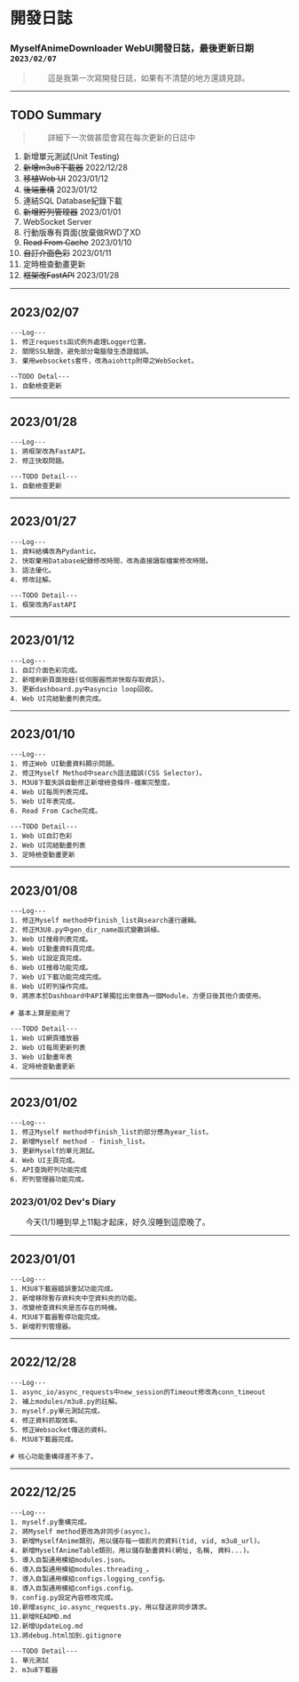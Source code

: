 # 開發日誌
### MyselfAnimeDownloader WebUI開發日誌，最後更新日期`2023/02/07`
> 這是我第一次寫開發日誌，如果有不清楚的地方還請見諒。
---

<style>
    p {
        text-indent: 2em;
    }
</style>

## TODO Summary
> 詳細下一次做甚麼會寫在每次更新的日誌中

1.  新增單元測試(Unit Testing)
2.  ~~新增m3u8下載器~~ 2022/12/28
3.  ~~移植Web UI~~ 2023/01/12
4.  ~~後端重構~~ 2023/01/12
5.  連結SQL Database紀錄下載
6.  ~~新增貯列管理器~~ 2023/01/01
7.  WebSocket Server
8.  行動版專有頁面(放棄做RWD了XD
9.  ~~Read From Cache~~ 2023/01/10
10. ~~自訂介面色彩~~ 2023/01/11
11. 定時檢查動畫更新
12. ~~框架改FastAPI~~ 2023/01/28

---

## 2023/02/07
```
---Log---
1. 修正requests函式例外處理Logger位置。
2. 關閉SSL驗證，避免部分電腦發生憑證錯誤。
3. 棄用websockets套件，改為aiohttp附帶之WebSocket。

--TODO Detal---
1. 自動檢查更新
```

---

## 2023/01/28
```
---Log---
1. 將框架改為FastAPI。
2. 修正快取問題。

---TODO Detail---
1. 自動檢查更新
```

---

## 2023/01/27
```
---Log---
1. 資料結構改為Pydantic。
2. 快取棄用Database紀錄修改時間，改為直接讀取檔案修改時間。
3. 語法優化。
4. 修改註解。

---TODO Detail---
1. 框架改為FastAPI
```
<!-- ### 2023/01/27 Dev's Diary
好累，過年都待在家裡好無聊😂，太久沒寫了不知道要說甚麼，之後應該會改發在Twitter，先這樣，想到再說。 -->

---

## 2023/01/12
```
---Log---
1. 自訂介面色彩完成。
2. 新增刷新頁面按鈕(從伺服器而非快取存取資訊)。
3. 更新dashboard.py中asyncio loop回收。
4. Web UI完結動畫列表完成。

```
<!-- ### 2023/01/12 Dev's Diary
主要功能做完啦~，接下來更新步調應該就會放緩了，會先去做其他東西，所以優先級會後移，但只要列上TODO List的東西我都會找時間把它做出來，如果有甚麼希望我加進去的功能，可以開個Issue跟我說，只要不是太複雜的我應該都會加進TODO List。

離上次更新只過了兩天，可以說是完全沒東西可以寫😂，明天就要考學測了呢， -->

---

## 2023/01/10
```
---Log---
1. 修正Web UI動畫資料顯示問題。
2. 修正Myself Method中search語法錯誤(CSS Selector)。
3. M3U8下載失誤自動修正新增檢查條件-檔案完整度。
4. Web UI每周列表完成。
5. Web UI年表完成。
6. Read From Cache完成。

---TODO Detail---
1. Web UI自訂色彩
2. Web UI完結動畫列表
3. 定時檢查動畫更新
```
<!-- ### 2023/01/10 Dev's Diary
這幾天的進度很多，更新比較快，結果害我現在不知道要在這裡寫什麼😂。

先講一下近況好了，這幾天不用上夜課輔，所以晚上就多出很多時間可以趕進度😆。然後是昨天，我拿成大報名系統的截圖去申請Dcard，今天就收到申請通過的通知了，結果一進去第一則就看到很多人在靠北成大選課系統卡住，去成大資工應該是個正確的選擇吧(?。

是說這幾天學校的網路好像在檢修的樣子，終於阿，前一陣子很不穩定，連聽音樂都會卡，好像是昨天下午來開始處理的，但是也是從昨天下午，我的Github開始沒辦法用SSH操作了，可是去問丁丁他又說沒有問題，但是今天把電腦防火牆關了也還是連不上，希望檢修結束後能恢復正常😑。

今天早上去領第二次段考的獎，那群人真的就把我自己一個人留在那裡領獎，怎麼會有這種同學😑。

是說今天的心情沒有很好，跟上面的無關，也不是說有什麼難過的事，就是一連串瑣碎的小事，說受傷嗎，又好像不是，希望只是我自己的胡思亂想，第一次發現自己的心情會受一個人影響得如此之劇烈🙁。

今天就這樣吧，雖然說沒什麼事，但還是寫了不少，最近晚上睡得不是很好，常會在半夜醒來，但是昨天晚上兩段睡眠分別做了兩個夢，都是夢見同一個人，真希望能在夢中不要醒來就好了🥲...

現在時間是2023/01/10 22:50，各位晚安，也在此為各位學測生加油。 -->

---

## 2023/01/08
```
---Log---
1. 修正Myself method中finish_list與search運行邏輯。
2. 修正M3U8.py中gen_dir_name函式變數誤植。
3. Web UI搜尋列表完成。
4. Web UI動畫資料頁完成。
5. Web UI設定頁完成。
6. Web UI搜尋功能完成。
7. Web UI下載功能完成完成。
8. Web UI貯列操作完成。
9. 將原本於Dashboard中API單獨拉出來做為一個Module，方便日後其他介面使用。

# 基本上算是能用了

---TODO Detail---
1. Web UI網頁播放器
2. Web UI每周更新列表
3. Web UI動畫年表
4. 定時檢查動畫更新
```
<!-- ### 2023/01/08 Dev's Diary
感覺好久沒有寫UpdateLog了，上一次寫已經是6天前了，這段時間對後端基本沒什麼改，主要都在做UI，感覺現在寫起來比較輕鬆一些，之前做的都是一直疊Element去排版，維護起來好累。

至於後端的部分，主要是在今天發現了Myself Method中的finish_list跟search一直都是用一般的邏輯再跑，抓完一頁資料再去請求下一頁，完全沒利用到非同步的優點😓，今天把他改正了，透過先把會用到的頁面都抓下來再去分析資料。

在前後端嫁接的部分，Flask的SocketIO果然還是好難理解，自己重寫一組好了😂。

是說好像剩不到十天就要學測了，還好我特選上了😆，~~雖然也因此被找去分享經驗~~，看其他人在那裡準備好辛苦，在這裡祝福他們都能考上自己的志願~~希望有人來成大資工陪我XD~~。 -->

---

## 2023/01/02
```
---Log---
1. 修正Myself method中finish_list的部分應為year_list。
2. 新增Myself method - finish_list。
3. 更新Myself的單元測試。
4. Web UI主頁完成。
5. API查詢貯列功能完成
6. 貯列管理器功能完成。
```
### 2023/01/02 Dev's Diary
今天(1/1)睡到早上11點才起床，好久沒睡到這麼晚了。

---

## 2023/01/01
```
---Log---
1. M3U8下載器錯誤重試功能完成。
2. 新增移除暫存資料夾中空資料夾的功能。
3. 改變檢查資料夾是否存在的時機。
4. M3U8下載器暫停功能完成。
5. 新增貯列管理器。
```
<!-- ### 2023/01/01 Dev's Diary
要跨年了~今天好累，下午想說去躺一下，結果就睡到晚上了😂。

最近感覺沒做甚麼事，寫不出甚麼東西，昨天把影片弄成VS Code的背景了，效果還行，然後網頁的部分，第一次做黑白主題切換，發現很好看😆。

今天在測試的時候，差一點把整個Dashboard都刪掉，還好有Git，第一次發現Git的方便。(還有5個小時跨年)

貯列管理器做好啦~比想像中的還要順利，而且也比較穩定，今天寫上TODO的東西今天就做完了😀。(還有3個小時跨年)

新年快樂~~ 現在時間是2023/01/01 00:49，晚安。 -->

---

## 2022/12/28
```
---Log---
1. async_io/async_requests中new_session的Timeout修改為conn_timeout
2. 補上modules/m3u8.py的註解。
3. myself.py單元測試完成。
4. 修正資料抓取效率。
5. 修正Websocket傳送的資料。
6. M3U8下載器完成。

# 核心功能重構得差不多了。

```
<!-- ### 2022/12/28 Dev's Diary
M3U8下載器完成了，主要是找到請求資料需要在標頭中增加`"referer": "https://v.myself-bbs.com/"`，然後居然花了一節課在處理Stream的問題，結果只是因為Session被關掉了😂。

昨天丁丁說Python的List在append的時候，用`data_ = data.append;data_("")`會比較快，太酷了吧。

今天晚上都在處理測試檔被誤Commit的問題😆，最後是參考[這篇文章](https://blog.darkthread.net/blog/rm-files-from-git-history/)解決的。

今天中午又吃雞肉飯😑。

現在時間是2022/12/28 23:56 先這樣吧，好像睡覺，寫程式的精神消耗比想像中的大。 -->

---

## 2022/12/25
```
---Log---
1. myself.py重構完成。
2. 將Myself method更改為非同步(async)。
3. 新增MyselfAnime類別，用以儲存每一個影片的資料(tid, vid, m3u8_url)。
4. 新增MyselfAnimeTable類別，用以儲存動畫資料(網址, 名稱, 資料...)。
5. 導入自製通用模組modules.json。
6. 導入自製通用模組modules.threading_。
7. 導入自製通用模組configs.logging_config。
8. 導入自製通用模組configs.config。
9. config.py設定內容修改完成。
10.新增async_io.async_requests.py，用以發送非同步請求。
11.新增READMD.md
12.新增UpdateLog.md
13.將debug.html加到.gitignore

---TODO Detail---
1. 單元測試
2. m3u8下載器
```
<!-- ### 2022/12/25 Dev's Diary
這裡預計會寫兩次更新之間的一些瑣事，就像日記那樣。

前幾天剛看完八目迷的"在昨日的春天等待你"，很好看，描寫很細膩，雖然幾乎沒有插圖，但是能夠想像出畫面，值得入手。

前天下午把實驗室的音源線重新接回去了，還好有學長留下來的3.5mm插孔座，然後第一次用那把新來的電烙鐵，超好用，焊錫很快就融了，重接線大概3分鐘而已。是說實驗室裡居然連焊錫都找不到，也是很扯，其他找不到的還有各種杜邦線跟3.5mm音源線，找東西就找了快一個小時😑。

昨天在做動態語音機器人，其實還有一點沒做完，但我覺得剩下的功能沒有到很必要就暫時停止了，所以那邊其實可以算是告一段落了😆。

今天是聖誕節(但我只有一個人QQ)，凌晨的孤獨搖滾正常播出了，感謝巴哈，不然原本要等到禮拜一，可是這是最後一集了，我需要第二季😭。

早上起來，天氣一樣很冷，早上9點多起床就開始重啟這個專案了(怎麼那麼可悲)，前陣子Myself宣布恢復營運了，所以這個專案又有了存在的意義，這也是在看完O'REILLY那本Python非同步教學之後，第一次用在實作，雖然它的翻譯寫的很文言，但多少都還是有幫助的。

明天又要上課了，早上的公假還沒請好，不知道會不會又有一堆不知道從哪裡來的模考要寫🙃，多寫又不會多一級分，而且又不是每個人都要採計全科，真的搞不懂他在想什麼欸。

好啦，這一次就先到這裡，好像有點太多了😂，之後應該不會有這麼多，就這樣吧，現在時間是2022/12/25 23:09分，晚安。 -->
